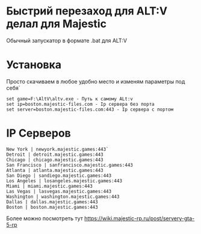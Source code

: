 # Быстрий перезаход для ALT:V делал для Majestic
Обычный запускатор в формате .bat для ALT:V
# Установка
Просто скачиваем в любое удобно место и изменям параметры под себя`
```
set game=F:\AltV\altv.exe - Путь к самому ALt:v
set ip=boston.majestic-files.com - Ip сервера без порта 
set server=boston.majestic-files.com:443 - Ip сервера с портом
```
# IP Серверов
```
New York | newyork.majestic.games:443`
Detroit | detroit.majestic.games:443
Chicago | chicago.majestic.games:443
San Francisco | sanfrancisco.majestic.games:443
Atlanta | atlanta.majestic.games:443
San Diego | sandiego.majestic.games:443
Los Angeles | losangeles.majestic.games:443
Miami | miami.majestic.games:443
Las Vegas | lasvegas.majestic.games:443
Washington | washington.majestic.games:443
Dallas | dallas.majestic.games:443
Boston | boston.majestic.games:443
```
Более можно посмотреть тут https://wiki.majestic-rp.ru/post/servery-gta-5-rp
